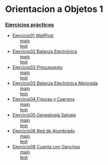 <h1>Orientacion a Objetos 1</h1>

<h3><strong><a href="/Practica/oo1-2022-main/practica">Ejercicios prácticos</a></strong></h3>
<ul>
    <li>
        <a href="/Practica/oo1-2022-main/practica/ejercicio1-wallpost">Ejercicio01 WallPost</a>
            <ul>
                <a href="/Practica/oo1-2022-main/practica/ejercicio1-wallpost/src/main/java/ar/edu/unlp/oo1/ejercicio1">main</a>
                <br>
                <a href="/Practica/oo1-2022-main/practica/ejercicio1-wallpost/src/test/java/ar/edu/unlp/oo1/ejercicio1">test</a>
            </ul>
    <li>
        <a href="/Practica/oo1-2022-main/practica/ejercicio02_BalanzaElectronica">Ejercicio02 Balanza Electrónica</a>
            <ul>
                <a href="/Practica/oo1-2022-main/practica/ejercicio02_BalanzaElectronica/src/main/java/ar/edu/unlp/info/oo1/">main</a>
                <br>
                <a href="/Practica/oo1-2022-main/practica/ejercicio02_BalanzaElectronica/src/test/java/ar/edu/unlp/info/oo1/">test</a>
            </ul>
    <li>
            <a href="/Practica/oo1-2022-main/practica/ejercicio03_Presupuestos">Ejercicio03 Presupuesto</a>
            <ul>
                <a href="/Practica/oo1-2022-main/practica/ejercicio03_Presupuestos/src/main/java/ar/edu/info/oo1/ej3_presupuestos/">main</a>
                <br>
                <a href="/Practica/oo1-2022-main/practica/ejercicio03_Presupuestos/src/test/java/ar/edu/info/oo1/ej3_presupuestos/">test</a>
            </ul>
    <li>
            <a href="/Practica/oo1-2022-main/practica/ejercicio03_BalanzaElectronicaMejorada">Ejercicio03 Balanza Electrónica Mejorada</a>
            <ul>
                <a href="/Practica/oo1-2022-main/practica/ejercicio03_BalanzaElectronicaMejorada/src/main/java/ar/edu/unlp/info/oo1/">main</a>
                <br>
                <a href="/Practica/oo1-2022-main/practica/ejercicio03_BalanzaElectronicaMejorada/src/test/java/ar/edu/unlp/info/oo1/">test</a>
            </ul>
    <li>
            <a href="/Practica/oo1-2022-main/practica/ejercicio04_ FigurasYCuerpos">Ejercicio04 Figuras y Cuerpos</a>
            <ul>
                <a href="/Practica/oo1-2022-main/practica/ejercicio04_ FigurasYCuerpos/src/main/java/ar/edu/info/oo1/ej4_figuras/">main</a>
                <br>
                <a href="/Practica/oo1-2022-main/practica/ejercicio04_ FigurasYCuerpos/src/test/java/ar/edu/info/oo1/ej4_figuras/">test</a>
            </ul>
    <li>
            <a href="/Practica/oo1-2022-main/practica/ejercicio05_GenealogiaSalvaje">Ejercicio05 Genealogía Salvaje</a>
            <ul>
                <a href="/Practica/oo1-2022-main/practica/ejercicio05_GenealogiaSalvaje/src/main/java/ar/edu/unlp/info/oo1/ejercicio5/">main</a>
                <br>
                <a href="/Practica/oo1-2022-main/practica/ejercicio05_GenealogiaSalvaje/src/test/java/ar/edu/unlp/info/oo1/ejercicio5/">test</a>
            </ul>
    <li>
            <a href="/Practica/oo1-2022-main/practica/ejercicio06_RedDeAlumbrado">Ejercicio06 Red de Alumbrado</a>
            <ul>
                <a href="/Practica/oo1-2022-main/practica/ejercicio06_RedDeAlumbrado/src/main/java/ar/edu/unlp/info/oo1/ej06_redDeAlumbrado">main</a>
                <br>
                <a href="/Practica/oo1-2022-main/practica/ejercicio06_RedDeAlumbrado/src/test/java/ar/edu/unlp/info/oo1/ej06_redDeAlumbrado">test</a>
            </ul>
    <li>
            <a href="/Practica/oo1-2022-main/practica/ejercicio09_CuentaConGanchos/">Ejercicio09 Cuenta con Ganchos</a>
            <ul>
                <a href="/Practica/oo1-2022-main/practica/ejercicio09_CuentaConGanchos/src/main/java/ar/edu/unlp/info/oo1/ej09_CuentaConGanchos/">main</a>
                <br>
                <a href="/Practica/oo1-2022-main/practica/ejercicio09_CuentaConGanchos/src/test/java/ar/edu/unlp/info/oo1/ej09_CuentaConGanchos/">test</a>
            </ul>
</ul>
